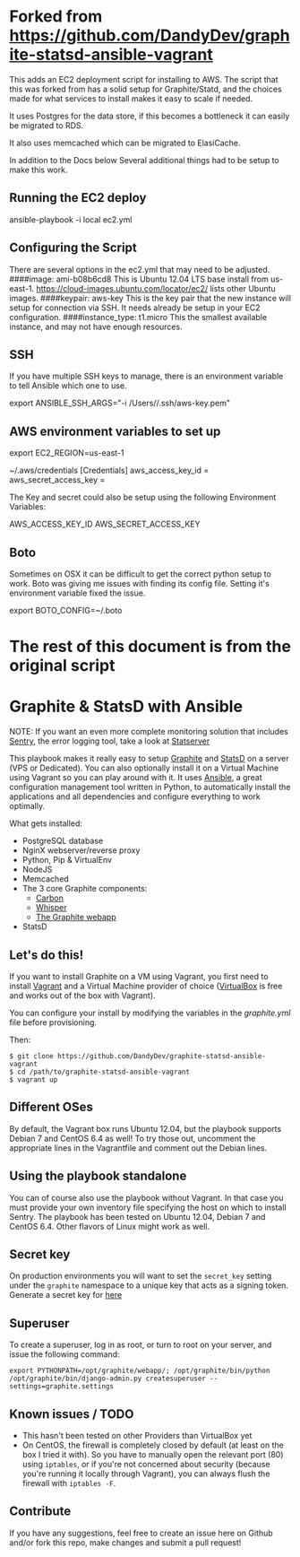 # Forked from https://github.com/DandyDev/graphite-statsd-ansible-vagrant
This adds an EC2 deployment script for installing to AWS. The script that this was forked from has a solid setup for Graphite/Statd, and the choices made for what services to install makes it easy to scale if needed. 

It uses Postgres for the data store, if this becomes a bottleneck it can easily be migrated to RDS. 

It also uses memcached which can be migrated to ElasiCache.

In addition to the Docs below Several additional things had to be setup to make this work. 

## Running the EC2 deploy
ansible-playbook -i local ec2.yml

## Configuring the Script
There are several options in the ec2.yml that may need to be adjusted.
####image: ami-b08b6cd8 
This is Ubuntu 12.04 LTS base install from us-east-1. https://cloud-images.ubuntu.com/locator/ec2/ lists other Ubuntu images.
####keypair: aws-key
This is the key pair that the new instance will setup for connection via SSH. It needs already be setup in your EC2 configuration. 
####instance_type: t1.micro
This the smallest available instance, and may not have enough resources.

## SSH
If you have multiple SSH keys to manage, there is an environment variable to tell Ansible which one to use. 

export ANSIBLE_SSH_ARGS="-i /Users/<username>/.ssh/aws-key.pem"

## AWS environment variables to set up

export EC2_REGION=us-east-1

~/.aws/credentials
[Credentials]
aws_access_key_id = <aws key>
aws_secret_access_key = <aws secret>

The Key and secret could also be setup using the following Environment Variables:

AWS_ACCESS_KEY_ID
AWS_SECRET_ACCESS_KEY

## Boto
Sometimes on OSX it can be difficult to get the correct python setup to work. Boto was giving me issues with finding its config file. Setting it's environment variable fixed the issue.

export BOTO_CONFIG=~/.boto 

# The rest of this document is from the original script

# Graphite & StatsD with Ansible

NOTE: If you want an even more complete monitoring solution that includes [Sentry](http://getsentry.com), the error logging tool, take a look at [Statserver](https://github.com/DandyDev/statserver)

This playbook makes it really easy to setup [Graphite](http://graphite.readthedocs.org/en/latest/) and [StatsD](https://github.com/etsy/statsd/) on a server (VPS or Dedicated). You can also optionally install it on a Virtual Machine using Vagrant so you can play around with it. It uses [Ansible](http://www.ansible.com/), a great configuration management tool written in Python, to automatically install the applications and all dependencies and configure everything to work optimally.

What gets installed:

*  PostgreSQL database
*  NginX webserver/reverse proxy
*  Python, Pip & VirtualEnv
*  NodeJS
*  Memcached
*  The 3 core Graphite components:
	* [Carbon](https://github.com/graphite-project/carbon)
	* [Whisper](https://github.com/graphite-project/whisper)
	* [The Graphite webapp](https://github.com/graphite-project/graphite-web)
* StatsD  

## Let's do this!

If you want to install Graphite on a VM using Vagrant, you first need to install [Vagrant](http://www.vagrantup.com/) and a Virtual Machine provider of choice ([VirtualBox](https://www.virtualbox.org/) is free and works out of the box with Vagrant).

You can configure your install by modifying the variables in the _graphite.yml_ file before provisioning.

Then: 

```
$ git clone https://github.com/DandyDev/graphite-statsd-ansible-vagrant
$ cd /path/to/graphite-statsd-ansible-vagrant
$ vagrant up
```

## Different OSes

By default, the Vagrant box runs Ubuntu 12.04, but the playbook supports Debian 7 and CentOS 6.4 as well! To try those out, uncomment the appropriate lines in the Vagrantfile and comment out the Debian lines.

## Using the playbook standalone

You can of course also use the playbook without Vagrant. In that case you must provide your own inventory file specifying the host on which to install Sentry. The playbook has been tested on Ubuntu 12.04, Debian 7 and CentOS 6.4. Other flavors of Linux might work as well.

## Secret key

On production environments you will want to set the ``secret_key`` setting under the ``graphite`` namespace to a unique key that acts as a signing token. Generate a secret key for [here](http://www.miniwebtool.com/django-secret-key-generator/)

## Superuser

To create a superuser, log in as root, or turn to root on your server, and issue the following command:

```
export PYTHONPATH=/opt/graphite/webapp/; /opt/graphite/bin/python /opt/graphite/bin/django-admin.py createsuperuser --settings=graphite.settings
```

## Known issues / TODO

* This hasn't been tested on other Providers than VirtualBox yet
* On CentOS, the firewall is completely closed by default (at least on the box I tried it with). So you have to manually open the relevant port (80) using `iptables`, or if you're not concerned about security (because you're running it locally through Vagrant), you can always flush the firewall with `iptables -F`.

## Contribute

If you have any suggestions, feel free to create an issue here on Github and/or fork this repo, make changes and submit a pull request!
